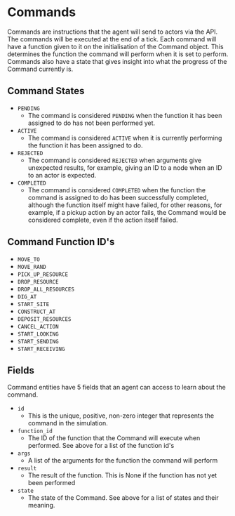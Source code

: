# Commands

Commands are instructions that the agent will send to actors via the API. The commands will be executed at the end of a tick. Each command will have a function given to it on the initialisation of the Command object. This determines the function the command will perform when it is set to perform. Commands also have a state that gives insight into what the progress of the Command currently is.

## Command States
* `PENDING`
  * The command is considered `PENDING` when the function it has been assigned to do has not been performed yet.
* `ACTIVE`
  * The command is considered `ACTIVE` when it is currently performing the function it has been assigned to do.
* `REJECTED`
  * The command is considered `REJECTED` when arguments give unexpected results, for example, giving an ID to a node when an ID to an actor is expected.
* `COMPLETED`
  * The command is considered `COMPLETED` when the function the command is assigned to do has been successfully completed, although the function itself might have failed, for other reasons, for example, if a pickup action by an actor fails, the Command would be considered complete, even if the action itself failed.

## Command Function ID's
* `MOVE_TO`
* `MOVE_RAND`
* `PICK_UP_RESOURCE`
* `DROP_RESOURCE`
* `DROP_ALL_RESOURCES`
* `DIG_AT`
* `START_SITE`
* `CONSTRUCT_AT`
* `DEPOSIT_RESOURCES`
* `CANCEL_ACTION`
* `START_LOOKING`
* `START_SENDING`
* `START_RECEIVING`

## Fields
Command entities have 5 fields that an agent can access to learn about the command. 

* `id`
  * This is the unique, positive, non-zero integer that represents the command in the simulation.
* `function_id`
  * The ID of the function that the Command will execute when performed. See above for a list of the function id's
* `args`
  * A list of the arguments for the function the command will perform
* `result`
  * The result of the function. This is None if the function has not yet been performed
* `state`
  * The state of the Command. See above for a list of states and their meaning.